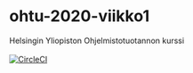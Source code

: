 # ohtu-2020-viikko1
Helsingin Yliopiston Ohjelmistotuotannon kurssi
<br><br>
[![CircleCI](https://circleci.com/gh/pemalm/ohtu-2020-viikko1.svg?style=svg)](https://circleci.com/gh/pemalm/ohtu-2020-viikko1)
<br><br>
